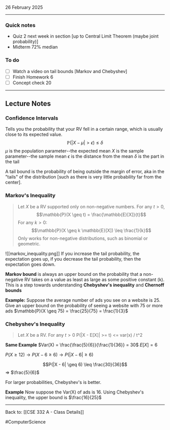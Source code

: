 26 February 2025

---
### Quick notes
- Quiz 2 next week in section [up to Central Limit Theorem (maybe joint probability)]
- Midterm 72% median

### To do
- [ ] Watch a video on tail bounds [Markov and Chebyshev]
- [ ] Finish Homework 6
- [ ] Concept check 20

---
## Lecture Notes

### Confidence Intervals
Tells you the probability that your RV fell in a certain range, which is usually close to its expected value. 
$$\mathbb{P}(|X - \mu| > \epsilon) \leq \delta$$
$\mu$ is the population parameter--the expected mean
$X$ is the sample parameter--the sample mean
$\epsilon$ is the distance from the mean
$\delta$ is the part in the tail

A tail bound is the probability of being outside the margin of error, aka in the "tails" of the distribution [such as there is very little probability far from the center].

### Markov's Inequality
>Let $X$ be a RV supported only on non-negative numbers. For any $t > 0$,
>$$\mathbb{P}(X \geq t) = \frac{\mathbb{E}[X]}{t}$$
  For any $k > 0$:
  $$\mathbb{P}(X \geq k \mathbb{E}[X]) \leq \frac{1}{k}$$
  Only works for non-negative distributions, such as binomial or geometric.

![[markov_inequality.png]]
If you increase the tail probability, the expectation goes up, if you decrease the tail probability, then the expectation goes down. 

**Markov bound** is always an upper bound on the probability that a non-negative RV takes on a value as least as large as some positive constant (k). This is a step towards understanding **Chebyshev's inequality** and **Chernoff bounds**

**Example:**
Suppose the average number of ads you see on a website is 25. Give  an upper bound on the probability of seeing a website with 75 or more ads
$\mathbb{P}(X \geq 75) = \frac{25}{75} = \frac{1}{3}$

### Chebyshev's Inequality
>Let $X$ be a RV. For any $t > 0$
>P(|X - E[X]| >= t) <= var(x) / t^2

**Same Example**
$Var(X) = \frac{\frac{5}{6}}{\frac{1}{36}} = 30$
$E[X] = 6$

$P(X \geq 12) \rightarrow P(X - 6 \geq 6) \rightarrow P(|X-6|\geq 6)$

$$P(|X - 6| \geq 6) \leq \frac{30}{36}$$
=> $\frac{5}{6}$

For larger probabilities, Chebyshev's is better. 

**Example**
Now suppose the Var(X) of ads is 16.
Using Chebyshev's inequality, the upper bound is $\frac{16}{25}$



---
Back to: [[CSE 332 A - Class Details]]

#ComputerScience